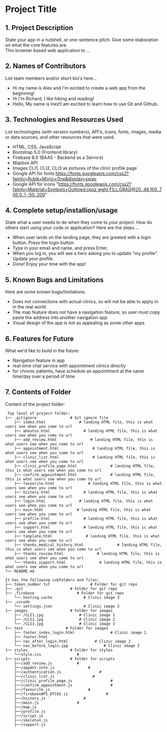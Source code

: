# Project Title

## 1. Project Description
State your app in a nutshell, or one-sentence pitch. Give some elaboration on what the core features are.  
This browser based web application to ... 

## 2. Names of Contributors
List team members and/or short bio's here... 
* Hi my name is Alex and I'm excited to create a web app from the beginning!
* Hi I'm Richard, I like hiking and reading!
* Hello, My name is Inez!I am excited to learn how to use Git and Github.

## 3. Technologies and Resources Used
List technologies (with version numbers), API's, icons, fonts, images, media or data sources, and other resources that were used.
* HTML, CSS, JavaScript
* Bootstrap 5.0 (Frontend library)
* Firebase 8.0 (BAAS - Backend as a Service)
* Mapbox API
* Images CLI1, CLI2, CLI3 as pictures of the clinic profile page
* Google API for fonts https://fonts.googleapis.com/css2?family=Rubik+Mono+One&display=swap
* Google API for icons "https://fonts.googleapis.com/css2?family=Material+Symbols+Outlined:opsz,wght,FILL,GRAD@20..48,100..700,0..1,-50..200"

## 4. Complete setup/installion/usage
State what a user needs to do when they come to your project.  How do others start using your code or application?
Here are the steps ...
* When user lands on the landing page, they are greeted with a login button. Press the login button.
* Type in your email and name, and press Enter.
* When you log in, you will see a hero asking you to update "my profile". Update your profile.
* Done! Enjoy your time with the app!

## 5. Known Bugs and Limitations
Here are some known bugs/limitations:
* Does not connections with actual clinics, so will not be able to apply in in the real world
* The map feature does not have a navigation feature, so user must copy paste the address into another navigation app
* Visual design of the app is not as appealing as some other apps

## 6. Features for Future
What we'd like to build in the future:
* Navigation feature in app
* real-time chat service with appointment clinics directly
* for chronic patients, have schedule an appointment at the same time/day over a period of time
	
## 7. Contents of Folder
Content of the project folder:

```
 Top level of project folder: 
├── .gitignore               # Git ignore file
    ├── index.html               # landing HTML file, this is what users see when you come to url
    ├── aboutus.html               # landing HTML file, this is what users see when you come to url
    ├── add_review.html               # landing HTML file, this is what users see when you come to url
    ├── appointment.html               # landing HTML file, this is what users see when you come to url
    ├── clinic_list.html               # landing HTML file, this is what users see when you come to url
    ├── clinic_profile_page.html               # landing HTML file, this is what users see when you come to url
    ├── confirm_appointment.html               # landing HTML file, this is what users see when you come to url
    ├── favourite.html               # landing HTML file, this is what users see when you come to url
    ├── history.html               # landing HTML file, this is what users see when you come to url
    ├── login.html               # landing HTML file, this is what users see when you come to url
    ├── main.html               # landing HTML file, this is what users see when you come to url
    ├── profile.html               # landing HTML file, this is what users see when you come to url
    ├── support.html               # landing HTML file, this is what users see when you come to url
    ├── template.html               # landing HTML file, this is what users see when you come to url
    ├── thanks_medical_history.html               # landing HTML file, this is what users see when you come to url
    ├── thanks_review.html               # landing HTML file, this is what users see when you come to url
    └── thanks_support.html               # landing HTML file, this is what users see when you come to url
└── README.md

It has the following subfolders and files:
├── token_number.txt                  # Folder for git repo
├── .git                     # Folder for git repo
├── .firebase                   # Folder for git repo
    └── hosting.cache              # Clinic image 3
├── .vscode              
    └── settings.json              # Clinic image 3
├── images                   # Folder for images
    ├── /CLI1.jpg                # Clinic image 1
    ├── /CLI2.jpg                # Clinic image 2
    └── /CLI3.jpg                # Clinic image 3
├── text                   # Folder for images
    ├── footer_index_login.html                # Clinic image 1
    ├── footer.html  
    ├── nav_after_login.html            # Clinic image 2
    └── nav_before_login.jpg                # Clinic image 3
├── styles                   # Folder for styles
    └──style.css                # 
├── scripts                  # Folder for scripts
    ├──/add_review.js           # 
    ├──/appmnt-info.js               # 
    ├──/authentication.js                 # 
    ├──/clinic_list.js                 # 
    ├──/clinic_profile_page.js                 # 
    ├──/confirm_appointment.js                 # 
    ├──/favourite.js                 # 
    ├──/firebaseAPI_DTC02.js                 # 
    ├──/history.js                 # 
    ├──/main.js                 # 
    ├──/map.js 
    ├──/profile.js 
    ├──/script.js 
    ├──/skeleton.js 
    ├──/support.js 



```


